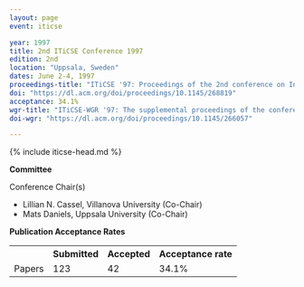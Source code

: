 ```yaml
---
layout: page
event: iticse

year: 1997
title: 2nd ITiCSE Conference 1997
edition: 2nd
location: "Uppsala, Sweden"
dates: June 2-4, 1997
proceedings-title: "ITiCSE '97: Proceedings of the 2nd conference on Integrating technology into computer science education"  
doi: "https://dl.acm.org/doi/proceedings/10.1145/268819"
acceptance: 34.1%
wgr-title: "ITiCSE-WGR '97: The supplemental proceedings of the conference on Integrating technology into computer science education: working group reports and supplemental proceedings"
doi-wgr: "https://dl.acm.org/doi/proceedings/10.1145/266057"

---
```


{% include iticse-head.md %}


**Committee**

Conference Chair(s)

-   Lillian N. Cassel, Villanova University (Co-Chair)
-   Mats Daniels, Uppsala University (Co-Chair)


**Publication Acceptance Rates**

 <table class="table table-hover table-sm"><tbody><tr><th> </th>
<th>Submitted</th>
<th>Accepted</th>
<th>Acceptance rate</th>
</tr><tr><td>Papers</td>
<td>123</td>
<td>42</td>
<td>34.1%</td>

